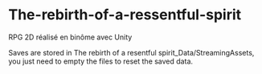 # The-rebirth-of-a-ressentful-spirit
RPG 2D réalisé en binôme avec Unity

Saves are stored in The rebirth of a resentful spirit_Data/StreamingAssets, you just need to empty the files to reset the saved data.
